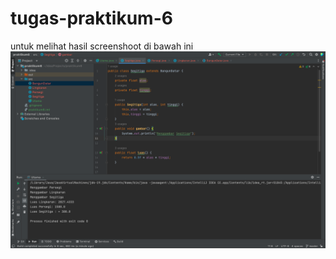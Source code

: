 # tugas-praktikum-6
untuk melihat hasil screenshoot di bawah ini
![Gambar 1](screenshoot/ss_oop6.png)